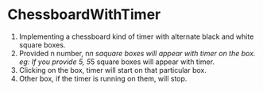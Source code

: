 # ChessboardWithTimer


1. Implementing a chessboard kind of timer with alternate black and white square boxes.
2. Provided n number, n*n saquare boxes will appear with timer on the box. eg: If you provide 5, 5*5 square boxes will appear with timer.
3. Clicking on the box, timer will start on that particular box. 
4. Other box, if the timer is running on them, will stop.
